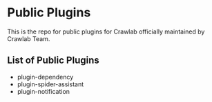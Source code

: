 # Public Plugins

This is the repo for public plugins for Crawlab officially maintained by Crawlab Team.

## List of Public Plugins

- plugin-dependency
- plugin-spider-assistant
- plugin-notification
